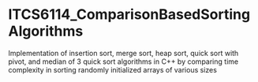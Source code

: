 # ITCS6114_ComparisonBasedSortingAlgorithms
Implementation of insertion sort, merge sort, heap sort, quick sort with pivot, and median of 3 quick sort algorithms in C++ by comparing time complexity in sorting randomly initialized arrays of various sizes
